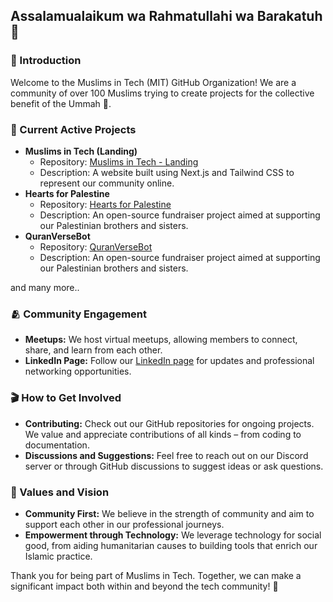 ## Assalamualaikum wa Rahmatullahi wa Barakatuh 👋

### 👋 Introduction
Welcome to the Muslims in Tech (MIT) GitHub Organization! We are a community of over 100 Muslims trying to create projects for the collective benefit of the Ummah 🌙.

### 🚧 Current Active Projects
- **Muslims in Tech (Landing)**
  - Repository: [Muslims in Tech - Landing](https://github.com/Muslims-in-Tech-MIT/muslims-in-tech-landing)
  - Description: A website built using Next.js and Tailwind CSS to represent our community online.
- **Hearts for Palestine**
  - Repository: [Hearts for Palestine](https://github.com/Muslims-in-Tech-MIT/hearts-for-palestine)
  - Description: An open-source fundraiser project aimed at supporting our Palestinian brothers and sisters.
- **QuranVerseBot**
  - Repository: [QuranVerseBot](https://github.com/Muslims-in-Tech-MIT/QuranVerseBot)
  - Description:  An open-source fundraiser project aimed at supporting our Palestinian brothers and sisters.

and many more..

### 🫂 Community Engagement

-   **Meetups:** We host virtual meetups, allowing members to connect, share, and learn from each other.
-   **LinkedIn Page:** Follow our [LinkedIn page](https://www.linkedin.com/company/muslimsintech/) for updates and professional networking opportunities.

### 🎬 How to Get Involved

-   **Contributing:** Check out our GitHub repositories for ongoing projects. We value and appreciate contributions of all kinds – from coding to documentation.
-   **Discussions and Suggestions:** Feel free to reach out on our Discord server or through GitHub discussions to suggest ideas or ask questions.

### 🕌 Values and Vision

-   **Community First:** We believe in the strength of community and aim to support each other in our professional journeys.
-   **Empowerment through Technology:** We leverage technology for social good, from aiding humanitarian causes to building tools that enrich our Islamic practice.

Thank you for being part of Muslims in Tech. Together, we can make a significant impact both within and beyond the tech community! 🌟
